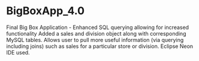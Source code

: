 # BigBoxApp_4.0
Final Big Box Application - Enhanced SQL querying allowing for increased functionality
Added a sales and division object along with corresponding MySQL tables.  Allows user to pull more useful information (via querying 
including joins) such as sales for a particular store or division.
Eclipse Neon IDE used.
